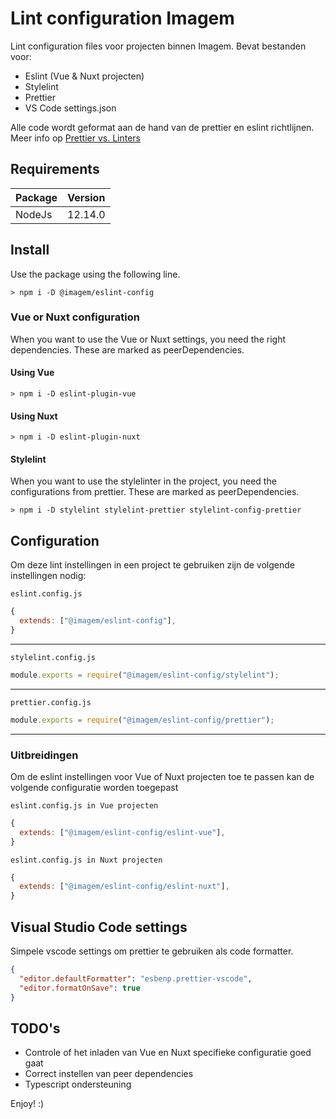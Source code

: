 # Lint configuration Imagem

Lint configuration files voor projecten binnen Imagem.
Bevat bestanden voor:

- Eslint (Vue & Nuxt projecten)
- Stylelint
- Prettier
- VS Code settings.json

Alle code wordt geformat aan de hand van de prettier en eslint richtlijnen. Meer info op [Prettier vs. Linters](https://prettier.io/docs/en/comparison.html)

## Requirements

| Package | Version |
| ------- | ------- |
| NodeJs  | 12.14.0 |

## Install

Use the package using the following line.

```
> npm i -D @imagem/eslint-config
```

### Vue or Nuxt configuration

When you want to use the Vue or Nuxt settings, you need the right dependencies. These are marked as peerDependencies.

#### Using Vue

```
> npm i -D eslint-plugin-vue
```

#### Using Nuxt

```
> npm i -D eslint-plugin-nuxt
```

#### Stylelint

When you want to use the stylelinter in the project, you need the configurations from prettier. These are marked as peerDependencies.

```
> npm i -D stylelint stylelint-prettier stylelint-config-prettier
```

## Configuration

Om deze lint instellingen in een project te gebruiken zijn de volgende instellingen nodig:

`eslint.config.js`

```javascript
{
  extends: ["@imagem/eslint-config"],
}
```

---

`stylelint.config.js`

```javascript
module.exports = require("@imagem/eslint-config/stylelint");
```

---

`prettier.config.js`

```javascript
module.exports = require("@imagem/eslint-config/prettier");
```

---

### Uitbreidingen

Om de eslint instellingen voor Vue of Nuxt projecten toe te passen kan de volgende configuratie worden toegepast

`eslint.config.js in Vue projecten`

```javascript
{
  extends: ["@imagem/eslint-config/eslint-vue"],
}
```

`eslint.config.js in Nuxt projecten`

```javascript
{
  extends: ["@imagem/eslint-config/eslint-nuxt"],
}
```

## Visual Studio Code settings

Simpele vscode settings om prettier te gebruiken als code formatter.

```json
{
  "editor.defaultFormatter": "esbenp.prettier-vscode",
  "editor.formatOnSave": true
}
```

## TODO's

- Controle of het inladen van Vue en Nuxt specifieke configuratie goed gaat
- Correct instellen van peer dependencies
- Typescript ondersteuning

Enjoy! :)
